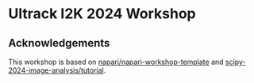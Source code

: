 # Ultrack I2K 2024 Workshop

## Acknowledgements

This workshop is based on [napari/napari-workshop-template](https://github.com/napari/napari-workshop-template) and [scipy-2024-image-analysis/tutorial](https://github.com/scipy-2024-image-analysis/tutorial).
